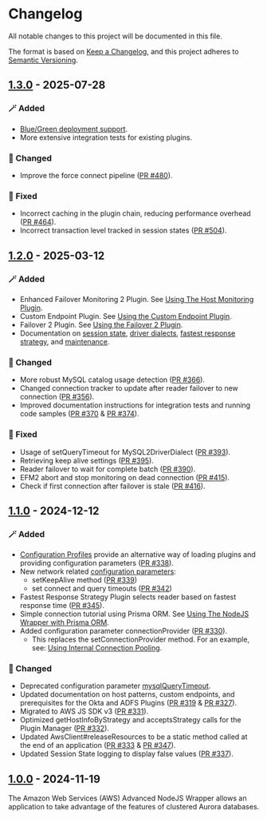 # Changelog

All notable changes to this project will be documented in this file.

The format is based on [Keep a Changelog](https://keepachangelog.com/en/1.0.0/), and this project adheres to [Semantic Versioning](https://semver.org/#semantic-versioning-200).

## [1.3.0] - 2025-07-28

### :magic_wand: Added

- [Blue/Green deployment support](https://github.com/aws/aws-advanced-nodejs-wrapper/blob/main/docs/using-the-nodejs-wrapper/using-plugins/UsingTheBlueGreenPlugin.md#bluegreen-deployment-plugin).
- More extensive integration tests for existing plugins.

### :crab: Changed

- Improve the force connect pipeline ([PR #480](https://github.com/aws/aws-advanced-nodejs-wrapper/pull/480)).

### :bug: Fixed

- Incorrect caching in the plugin chain, reducing performance overhead ([PR #464](https://github.com/aws/aws-advanced-nodejs-wrapper/pull/464)).
- Incorrect transaction level tracked in session states ([PR #504](https://github.com/aws/aws-advanced-nodejs-wrapper/pull/504)).

## [1.2.0] - 2025-03-12

### :magic_wand: Added

- Enhanced Failover Monitoring 2 Plugin. See [Using The Host Monitoring Plugin](./docs/using-the-nodejs-wrapper/using-plugins/UsingTheHostMonitoringPlugin.md#host-monitoring-plugin-v2).
- Custom Endpoint Plugin. See [Using the Custom Endpoint Plugin](./docs/using-the-nodejs-wrapper/using-plugins/UsingTheCustomEndpointPlugin.md).
- Failover 2 Plugin. See [Using the Failover 2 Plugin](./docs/using-the-nodejs-wrapper/using-plugins/UsingTheFailover2Plugin.md).
- Documentation on [session state](./docs/using-the-nodejs-wrapper/SessionState.md), [driver dialects](./docs/using-the-nodejs-wrapper/DriverDialects.md), [fastest response strategy](./docs/using-the-nodejs-wrapper/using-plugins/UsingTheFastestResponseStrategyPlugin.md), and [maintenance](./MAINTENANCE.md).

### :crab: Changed

- More robust MySQL catalog usage detection ([PR #366](https://github.com/aws/aws-advanced-nodejs-wrapper/pull/366)).
- Changed connection tracker to update after reader failover to new connection ([PR #356](https://github.com/aws/aws-advanced-nodejs-wrapper/pull/356)).
- Improved documentation instructions for integration tests and running code samples ([PR #370](https://github.com/aws/aws-advanced-nodejs-wrapper/pull/370) & [PR #374](https://github.com/aws/aws-advanced-nodejs-wrapper/pull/374)).

### :bug: Fixed

- Usage of setQueryTimeout for MySQL2DriverDialect ([PR #393](https://github.com/aws/aws-advanced-nodejs-wrapper/pull/393)).
- Retrieving keep alive settings ([PR #395](https://github.com/aws/aws-advanced-nodejs-wrapper/pull/395)).
- Reader failover to wait for complete batch ([PR #390](https://github.com/aws/aws-advanced-nodejs-wrapper/pull/390)).
- EFM2 abort and stop monitoring on dead connection ([PR #415](https://github.com/aws/aws-advanced-nodejs-wrapper/pull/415)).
- Check if first connection after failover is stale ([PR #416](https://github.com/aws/aws-advanced-nodejs-wrapper/pull/416)).

## [1.1.0] - 2024-12-12

### :magic_wand: Added

- [Configuration Profiles](./docs/using-the-nodejs-wrapper/UsingTheNodejsWrapper.md#configuration-profiles) provide an alternative way of loading plugins and providing configuration parameters ([PR #338](https://github.com/aws/aws-advanced-nodejs-wrapper/pull/338)).
- New network related [configuration parameters](./docs/using-the-nodejs-wrapper/UsingTheNodejsWrapper.md#aws-advanced-nodejs-wrapper-parameters):
  - setKeepAlive method ([PR #339](https://github.com/aws/aws-advanced-nodejs-wrapper/pull/339))
  - set connect and query timeouts ([PR #342](https://github.com/aws/aws-advanced-nodejs-wrapper/pull/342))
- Fastest Response Strategy Plugin selects reader based on fastest response time ([PR #345](https://github.com/aws/aws-advanced-nodejs-wrapper/pull/345)).
- Simple connection tutorial using Prisma ORM. See [Using The NodeJS Wrapper with Prisma ORM](./examples/prisma_example/README.md).
- Added configuration parameter connectionProvider ([PR #330](https://github.com/aws/aws-advanced-nodejs-wrapper/pull/330)).
  - This replaces the setConnectionProvider method. For an example, see: [Using Internal Connection Pooling](./docs/using-the-nodejs-wrapper/using-plugins/UsingTheReadWriteSplittingPlugin.md/#internal-connection-pooling).

### :crab: Changed

- Deprecated configuration parameter [mysqlQueryTimeout](./docs/using-the-nodejs-wrapper/UsingTheNodejsWrapper.md#aws-advanced-nodejs-wrapper-parameters).
- Updated documentation on host patterns, custom endpoints, and prerequisites for the Okta and ADFS Plugins ([PR #319](https://github.com/aws/aws-advanced-nodejs-wrapper/pull/319) & [PR #327](https://github.com/aws/aws-advanced-nodejs-wrapper/pull/327)).
- Migrated to AWS JS SDK v3 ([PR #331](https://github.com/aws/aws-advanced-nodejs-wrapper/pull/331)).
- Optimized getHostInfoByStrategy and acceptsStrategy calls for the Plugin Manager ([PR #332](https://github.com/aws/aws-advanced-nodejs-wrapper/pull/332)).
- Updated AwsClient#releaseResources to be a static method called at the end of an application ([PR #333](https://github.com/aws/aws-advanced-nodejs-wrapper/pull/333) & [PR #347](https://github.com/aws/aws-advanced-nodejs-wrapper/pull/347)).
- Updated Session State logging to display false values ([PR #337](https://github.com/aws/aws-advanced-nodejs-wrapper/pull/337)).

## [1.0.0] - 2024-11-19

The Amazon Web Services (AWS) Advanced NodeJS Wrapper allows an application to take advantage of the features of clustered Aurora databases.

[1.3.0]: https://github.com/aws/aws-advanced-nodejs-wrapper/compare/1.2.0...1.3.0
[1.2.0]: https://github.com/aws/aws-advanced-nodejs-wrapper/compare/1.1.0...1.2.0
[1.1.0]: https://github.com/aws/aws-advanced-nodejs-wrapper/compare/1.0.0...1.1.0
[1.0.0]: https://github.com/aws/aws-advanced-nodejs-wrapper/releases/tag/1.0.0
